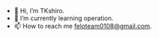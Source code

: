 - 👋 Hi, I’m TKshiro.
- 🌱 I’m currently learning operation.
- 📫 How to reach me feloteam0108@gmail.com.

<!---
TKshiro/TKshiro is a ✨ special ✨ repository because its `README.md` (this file) appears on your GitHub profile.
You can click the Preview link to take a look at your changes.
--->
